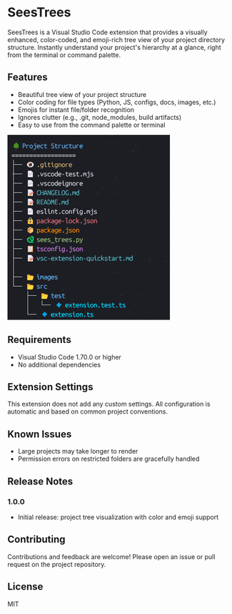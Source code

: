 # SeesTrees

SeesTrees is a Visual Studio Code extension that provides a visually enhanced, color-coded, and emoji-rich tree view of your project directory structure. Instantly understand your project's hierarchy at a glance, right from the terminal or command palette.

## Features
- Beautiful tree view of your project structure
- Color coding for file types (Python, JS, configs, docs, images, etc.)
- Emojis for instant file/folder recognition
- Ignores clutter (e.g., .git, node_modules, build artifacts)
- Easy to use from the command palette or terminal

![SeesTrees Example](./images/seesExample.png)

## Requirements
- Visual Studio Code 1.70.0 or higher
- No additional dependencies

## Extension Settings
This extension does not add any custom settings. All configuration is automatic and based on common project conventions.

## Known Issues
- Large projects may take longer to render
- Permission errors on restricted folders are gracefully handled

## Release Notes
### 1.0.0
- Initial release: project tree visualization with color and emoji support

## Contributing
Contributions and feedback are welcome! Please open an issue or pull request on the project repository.

## License
MIT
